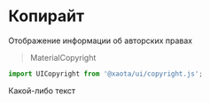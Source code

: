 
# Копирайт
Отображение информации об авторских правах

> MaterialCopyright

```javascript
import UICopyright from '@xaota/ui/copyright.js';
```

<ui-html>
  <ui-copyright>Какой-либо текст</ui-copyright>
</ui-html>
